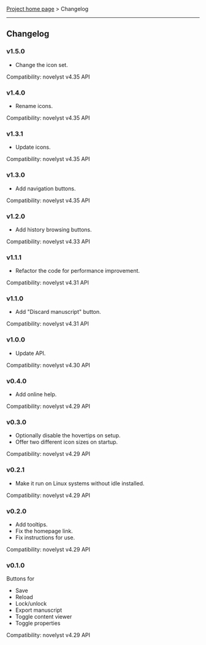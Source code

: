[Project home page](index) > Changelog

------------------------------------------------------------------------

## Changelog

### v1.5.0

- Change the icon set.

Compatibility: novelyst v4.35 API

### v1.4.0

- Rename icons.

Compatibility: novelyst v4.35 API

### v1.3.1

- Update icons.

Compatibility: novelyst v4.35 API

### v1.3.0

- Add navigation buttons.

Compatibility: novelyst v4.35 API

### v1.2.0

- Add history browsing buttons.

Compatibility: novelyst v4.33 API

### v1.1.1

- Refactor the code for performance improvement.

Compatibility: novelyst v4.31 API

### v1.1.0

- Add "Discard manuscript" button.

Compatibility: novelyst v4.31 API

### v1.0.0

- Update API.

Compatibility: novelyst v4.30 API

### v0.4.0

- Add online help.

Compatibility: novelyst v4.29 API

### v0.3.0

- Optionally disable the hovertips on setup.
- Offer two different icon sizes on startup.

Compatibility: novelyst v4.29 API

### v0.2.1

- Make it run on Linux systems without idle installed.

Compatibility: novelyst v4.29 API

### v0.2.0

- Add tooltips.
- Fix the homepage link.
- Fix instructions for use.

Compatibility: novelyst v4.29 API

### v0.1.0

Buttons for
- Save
- Reload
- Lock/unlock
- Export manuscript
- Toggle content viewer
- Toggle properties

Compatibility: novelyst v4.29 API
